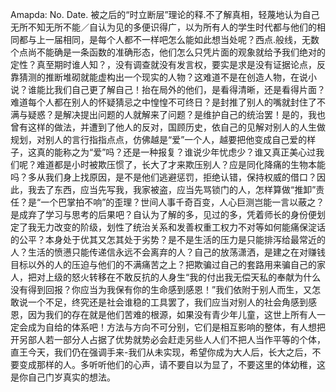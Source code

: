 Amapda:
No.
Date.
被之后的“时立断层”理论的释.不了解真相，轻蔑地认为自己无所不知无所不能／自认为见的多便识得广，以为所有人的学生时代都与他们的相同都与上一届相同，是每个人都不一样吧怎么能如此想当处呢？西点.般线，无数个点尚不能确是一条函数的准确形态，他们怎么只凭片面的观象就给予我们绝对的定性？真至期时谁人知？，没有调查就没有发言权，要实是求是没有证据论点，反靠猜测的推断堆砌就能虚构出一个现实的人物？这难道不是在创造人物，在说小说？谁能比我们自己更了解自己！抬在局外的他们，是看得清晰，还是看得片面？难道每个人都在别人的怀疑猜忌之中惶惶不可终日？是封推了别人的嘴就封住了不满与疑惑？是解决提出问题的人就解来了问题？是维护自己的统治罢！是的，我也曾有这样的做法，并遭到了他人的反对，国顾历史，依自己的见解对别人的人生做规划，对别人的言行指指点点，仿佛越是“爱”一个人，越要把他变成自己爱的样子，这真的能称之为“爱”吗？还是一种报复？谁说少年忧虑少？谁又真正美心过我们呢？难道都是小时被欺压惯了，长大了才来欺压别人？应是同化降痛的生物本能吗？多从我们身上找原因，是不是他们逃避惩罚，拒绝认错，保持权威的借口？因此，我去了东西，应当先写我，我家被盗，应当先骂锁门的人，怎样算做“推卸”责任？是“一个巴掌拍不响”的歪理？世间人事千奇百变，人心巨测岂能一言以蔽之？是成弃了学习与思考的后果吧？自认为了解的多，见过的多，凭着师长的身份便划定了我无力改变的阶级，划性了统治关系和发善权重工权力不对等如何能痛保淀话的公平？本身处于优其又怎其处于劣势？是不是生活的压力是只能排泻给最常近的人？生活的愤懑只能传递信永远不会离弃的人？自己的放荡潇洒，是建之在对赚钱目标以外的人的压迫与他们的不满痛苦之上？把欺骗过自己的套路用来骗自己的家人，把对上级的怒火转移在不敢反抗的人身生“我的付出我无偿天私的奉献为什么没有得到回报？你应当为我保有你的生命感到感恩！”我们依附于别人而生，又怎敢说一个不足，终究还是社会谁稳的工具罢了，我们应当对别人的社会角感到感恩，因为我们的存在就是他们苦难的根源，如果没有青少年儿童，这世上所有人一定会成为自给的体系吧！方法与方向不可分别，它们是相互影响的整体，有人想把开另部人若一部分人占据了优势就势必会赶走另些人人们不把人当作平等的个体，直王今天，我们仍在强调手来-我们从未实现，希望你成为大人后，长大之后，不要变成那样的人。多听听他们的心声，请不要自以为显了，不要这里的体幼稚，这是你自己门岁真实的想法。
